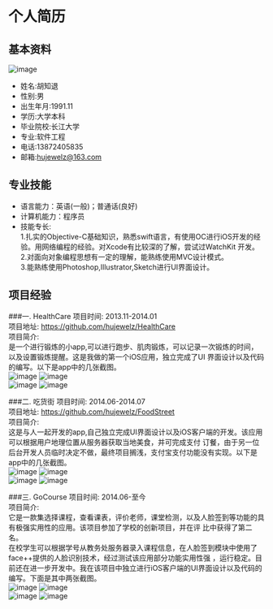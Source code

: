 个人简历
==========
基本资料
----------
![image](https://github.com/huluobobo/Personalresume/raw/master/sources/me.png)<br>
* 姓名:胡知退      
* 性别:男      
* 出生年月:1991.11 <br>
* 学历:大学本科     
* 毕业院校:长江大学      
* 专业:软件工程 <br>
* 电话:13872405835      
* 邮箱:hujewelz@163.com <br>

专业技能
--------
* 语言能力：英语(一般)；普通话(良好) 
* 计算机能力：程序员 
* 技能专长: <br>
  1.扎实的Objective-C基础知识，熟悉swift语言，有使用OC进行iOS开发的经验。用网络编程的经验。对Xcode有比较深的了解，尝试过WatchKit     开发。<br>
  2.对面向对象编程思想有一定的理解，能熟练使用MVC设计模式。<br>
  3.能熟练使用Photoshop,Illustrator,Sketch进行UI界面设计。

项目经验
----------
###一. HealthCare
项目时间: 2013.11-2014.01 <br>
项目地址: https://github.com/hujewelz/HealthCare <br>
项目简介: <br>
  是一个进行锻炼的小app,可以进行跑步、肌肉锻炼，可以记录一次锻炼的时间，以及设置锻炼提醒。这是我做的第一个iOS应用，独立完成了UI   界面设计以及代码的编写。以下是app中的几张截图。<br>
  ![image](https://github.com/huluobobo/Personalresume/raw/master/sources/1.png)
  ![image](https://github.com/huluobobo/Personalresume/raw/master/sources/2.png) <br>
  ![image](https://github.com/huluobobo/Personalresume/raw/master/sources/3.png)
  ![image](https://github.com/huluobobo/Personalresume/raw/master/sources/4.png)

###二. 吃货街
项目时间: 2014.06-2014.07 <br>
项目地址: https://github.com/hujewelz/FoodStreet <br>
项目简介: <br>
  这是与人一起开发的app,自己独立完成UI界面设计以及iOS客户端的开发。该应用可以根据用户地理位置从服务器获取当地美食，并可完成支付   订餐，由于另一位后台开发人员临时决定不做，最终项目搁浅，支付宝支付功能没有实现。以下是app中的几张截图。<br>
  ![image](https://github.com/huluobobo/Personalresume/raw/master/sources/5.png)
  ![image](https://github.com/huluobobo/Personalresume/raw/master/sources/6.png) <br>
  ![image](https://github.com/huluobobo/Personalresume/raw/master/sources/7.png)
  ![image](https://github.com/huluobobo/Personalresume/raw/master/sources/8.png)

###三. GoCourse
项目时间: 2014.06-至今 <br>
项目简介: <br>
  它是一款集选择课程，查看课表，评价老师，课堂检测，以及人脸签到等功能的具有极强实用性的应用。该项目参加了学校的创新项目，并在评   比中获得了第二名。<br>
  在校学生可以根据学号从教务处服务器录入课程信息，在人脸签到模块中使用了face++提供的人脸识别技术，经过测试该应用部分功能实用性强   ，运行稳定。目前还在进一步开发中。我在该项目中独立进行iOS客户端的UI界面设计以及代码的编写。下面是其中两张截图。<br>
![image](https://github.com/huluobobo/Personalresume/raw/master/sources/9.png)
![image](https://github.com/huluobobo/Personalresume/raw/master/sources/10.png) <br>
![image](https://github.com/huluobobo/Personalresume/raw/master/sources/7.png)
![image](https://github.com/huluobobo/Personalresume/raw/master/sources/8.png)

